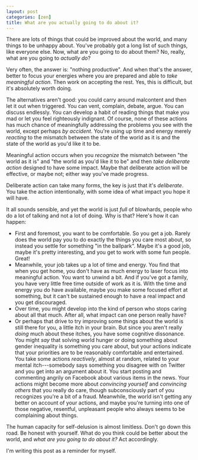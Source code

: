 ```yaml
---
layout: post
categories: [zen]
title: What are you actually going to do about it?
---
```


There are lots of things that could be improved about the world, and many things to be unhappy about. You've probably got a long list of such things, like everyone else. Now, what are you going to do about them? No, really, what are you going to *actually do*?

Very often, the answer is: "nothing productive". And when that's the answer, better to focus your energies where you are prepared and able to *take meaningful action*. Then work on accepting the rest. Yes, this is difficult, but it's absolutely worth doing.

The alternatives aren't good: you could carry around malcontent and then let it out when triggered. You can vent, complain, debate, argue. You can discuss endlessly. You can develop a habit of reading things that make you mad or let you feel righteously indignant. Of course, none of these actions has much chance of meaningfully addressing the problems you see with the world, except perhaps *by accident*. You're using up time and energy merely *reacting* to the mismatch between the state of the world as it is and the state of the world as you'd like it to be.

Meaningful action occurs when you *recognize* the mismatch between "the world as it is" and "the world as you'd like it to be" and then *take deliberate action* designed to have some impact. Maybe that deliberate action will be effective, or maybe not; either way you've made progress.

Deliberate action can take many forms, the key is just that it's *deliberate*. You take the action intentionally, with some idea of what impact you hope it will have.

It all sounds sensible, and yet the world is just _full_ of blowhards, people who do a lot of talking and not a lot of doing. Why is that? Here's how it can happen:

* First and foremost, you want to be comfortable. So you get a job. Rarely does the world pay you to do exactly the things you care most about, so instead you settle for something "in the ballpark". Maybe it's a good job, maybe it's pretty interesting, and you get to work with some fun people. Great!
* Meanwhile, your job takes up a lot of time and energy. You find that when you get home, you don't have as much energy to laser focus into meaningful action. You want to unwind a bit. And if you've got a family, you have very little free time outside of work as it is. With the time and energy you do have available, maybe you make some focused effort at something, but it can't be sustained enough to have a real impact and you get discouraged.
* Over time, you might develop into the kind of person who stops caring about all that much. After all, what impact can one person really have?
* Or perhaps that drive to try improving some things about the world is still there for you, a little itch in your brain. But since you aren't really *doing* much about these itches, you have some cognitive dissonance. You might *say* that solving world hunger or doing something about gender inequality is something you care about, but your actions indicate that your priorities are to be reasonably comfortable and entertained. You take some actions _reactively_, almost at random, related to your mental itch---somebody says something you disagree with on Twitter and you get into an argument about it. You start posting and commenting angrily on Facebook about various items in the news. Your actions might become more about *convincing yourself* and *convincing others* that you really do care, though subconsciously part of you recognizes you're a bit of a fraud. Meanwhile, the world isn't getting any better on account of your actions, and maybe you're turning into one of those negative, resentful, unpleasant people who always seems to be complaining about things.

The human capacity for self-delusion is almost limitless. Don't go down this road. Be honest with yourself. What do you think could be better about the world, and _what are you going to do about it?_ Act accordingly.

I'm writing this post as a reminder for myself.
